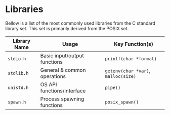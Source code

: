# Libraries

Bellow is a list of the most commonly used libraries from the C standard library set.
This set is primarily derived from the POSIX set.

| Library Name | Usage                          | Key Function(s)                         |
| ------------ | ------------------------------ | --------------------------------------- |
| `stdio.h`    | Basic input/output functions   | `printf(char *format)`                  |
| `stdlib.h`   | General & common operations    | `getenv(char *var)`, `malloc(size)`     |
| `unistd.h`   | OS API functions/interface     | `pipe()`                                |
| `spawn.h`    | Process spawning functions     | `posix_spawn()`                         |

